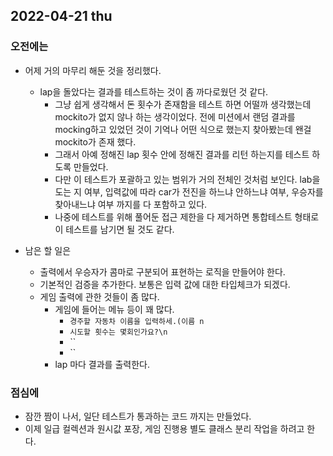 ## 2022-04-21 thu
### 오전에는 
- 어제 거의 마무리 해둔 것을 정리했다. 
  - lap을 돌았다는 결과를 테스트하는 것이 좀 까다로웠던 것 같다.
    - 그냥 쉽게 생각해서 돈 횟수가 존재함을 테스트 하면 어떨까 생각했는데 mockito가 없지 않나 하는 생각이었다. 전에 미션에서 랜덤 결과를 mocking하고 있었던 것이 기억나 어떤 식으로 했는지 찾아봤는데 왠걸 mockito가 존재 했다.
    - 그래서 아예 정해진 lap 횟수 안에 정해진 결과를 리턴 하는지를 테스트 하도록 만들었다.
    - 다만 이 테스트가 포괄하고 있는 범위가 거의 전체인 것처럼 보인다. lab을 도는 지 여부, 입력값에 따라 car가 전진을 하느냐 안하느냐 여부, 우승자를 찾아내느냐 여부 까지를 다 포함하고 있다.
    - 나중에 테스트를 위해 풀어둔 접근 제한을 다 제거하면 통합테스트 형태로 이 테스트를 남기면 될 것도 같다.

- 남은 할 일은
  - 출력에서 우승자가 콤마로 구분되어 표현하는 로직을 만들어야 한다.
  - 기본적인 검증을 추가한다. 보통은 입력 값에 대한 타입체크가 되겠다.
  - 게임 출력에 관한 것들이 좀 많다.
    - 게임에 들어는 메뉴 등이 꽤 많다.
      - `경주할 자동차 이름을 입력하세.(이름 n`
      - `시도할 횟수는 몇회인가요?\n`
      - ``
      - ``
    - lap 마다 결과를 출력한다.

### 점심에
- 잠깐 짬이 나서, 일단 테스트가 통과하는 코드 까지는 만들었다.
- 이제 일급 컬렉션과 원시값 포장, 게임 진행용 별도 클래스 분리 작업을 하려고 한다.